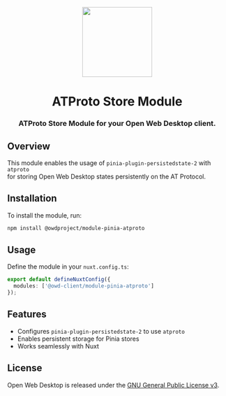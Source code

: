 <p align="center">
  <img width="160" height="160" src="https://avatars.githubusercontent.com/u/65117737?s=160&v=4" />
</p>
<h1 align="center">ATProto Store Module</h1>
<h3 align="center">
  ATProto Store Module for your Open Web Desktop client.
</h3>

## Overview

This module enables the usage of `pinia-plugin-persistedstate-2` with `atproto`  
for storing Open Web Desktop states persistently on the AT Protocol.

## Installation

To install the module, run:

```sh
npm install @owdproject/module-pinia-atproto
```

## Usage

Define the module in your `nuxt.config.ts`:

```ts
export default defineNuxtConfig({
  modules: ['@owd-client/module-pinia-atproto']
});
```

## Features
- Configures `pinia-plugin-persistedstate-2` to use `atproto`
- Enables persistent storage for Pinia stores
- Works seamlessly with Nuxt

## License

Open Web Desktop is released under the [GNU General Public License v3](LICENSE).

